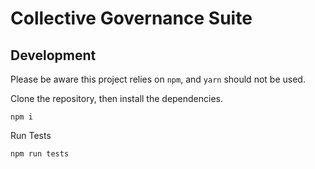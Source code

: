 # Collective Governance Suite

## Development

Please be aware this project relies on `npm`, and `yarn` should not be used.

Clone the repository, then install the dependencies.

```console
npm i
```

Run Tests

```console
npm run tests
```
